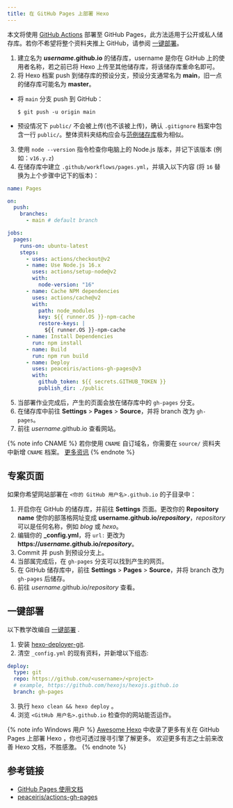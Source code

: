 ```yaml
---
title: 在 GitHub Pages 上部署 Hexo
---
```


本文将使用 [GitHub Actions](https://docs.github.com/en/actions) 部署至 GitHub Pages，此方法适用于公开或私人储存库。若你不希望将整个资料夹推上 GitHub，请参阅 [一键部署](#一键部署)。

1. 建立名为 <b>_username_.github.io</b> 的储存库，username 是你在 GitHub 上的使用者名称，若之前已将 Hexo 上传至其他储存库，将该储存库重命名即可。
2. 将 Hexo 档案 push 到储存库的预设分支，预设分支通常名为 **main**，旧一点的储存库可能名为 **master**。

- 将 `main` 分支 push 到 GitHub：

  ```
  $ git push -u origin main
  ```

- 预设情况下 `public/` 不会被上传(也不该被上传)，确认 `.gitignore` 档案中包含一行 `public/`。整体资料夹结构应会与[范例储存库](https://github.com/hexojs/hexo-starter)极为相似。

3. 使用 `node --version` 指令检查你电脑上的 Node.js 版本，并记下该版本 (例如：`v16.y.z`)
4. 在储存库中建立 `.github/workflows/pages.yml`，并填入以下内容 (将 `16` 替换为上个步骤中记下的版本)：

```yml .github/workflows/pages.yml
name: Pages

on:
  push:
    branches:
      - main # default branch

jobs:
  pages:
    runs-on: ubuntu-latest
    steps:
      - uses: actions/checkout@v2
      - name: Use Node.js 16.x
        uses: actions/setup-node@v2
        with:
          node-version: "16"
      - name: Cache NPM dependencies
        uses: actions/cache@v2
        with:
          path: node_modules
          key: ${{ runner.OS }}-npm-cache
          restore-keys: |
            ${{ runner.OS }}-npm-cache
      - name: Install Dependencies
        run: npm install
      - name: Build
        run: npm run build
      - name: Deploy
        uses: peaceiris/actions-gh-pages@v3
        with:
          github_token: ${{ secrets.GITHUB_TOKEN }}
          publish_dir: ./public
```
5. 当部署作业完成后，产生的页面会放在储存库中的 `gh-pages` 分支。
6. 在储存库中前往 **Settings** > **Pages** > **Source**，并将 branch 改为 `gh-pages`。
7. 前往 _username_.github.io 查看网站。

{% note info CNAME %}
若你使用 `CNAME` 自订域名，你需要在 `source/` 资料夹中新增 `CNAME` 档案。 [更多资讯](https://docs.github.com/en/pages/configuring-a-custom-domain-for-your-github-pages-site/managing-a-custom-domain-for-your-github-pages-site)
{% endnote %}

## 专案页面

如果你希望网站部署在 `<你的 GitHub 用户名>.github.io` 的子目录中：

1. 开启你在 GitHub 的储存库，并前往 **Settings** 页面。更改你的 **Repository name** 使你的部落格网址变成 <b>username.github.io/_repository_</b>，_repository_ 可以是任何名称，例如 _blog_ 或 _hexo_。
2. 编辑你的 **\_config.yml**，将 `url:` 更改为 <b>https://_username_.github.io/_repository_</b>。
3. Commit 并 push 到预设分支上。
4. 当部属完成后，在 `gh-pages` 分支可以找到产生的网页。
5. 在 GitHub 储存库中，前往 **Settings** > **Pages** > **Source**，并将 branch 改为 `gh-pages` 后储存。
6. 前往 _username_.github.io/_repository_ 查看。

## 一键部署

以下教学改编自 [一键部署](/zh-cn/docs/one-command-deployment) .

1. 安装 [hexo-deployer-git](https://github.com/hexojs/hexo-deployer-git).
2. 清空 `_config.yml` 的现有资料，并新增以下组态:

```yml
deploy:
  type: git
  repo: https://github.com/<username>/<project>
  # example, https://github.com/hexojs/hexojs.github.io
  branch: gh-pages
```

3. 执行 `hexo clean && hexo deploy` 。
4. 浏览 `<GitHub 用户名>.github.io` 检查你的网站能否运作。

{% note info Windows 用户 %}
[Awesome Hexo](https://github.com/hexojs/awesome-hexo) 中收录了更多有关在 GitHub Pages 上部署 Hexo ，你也可透过搜寻引擎了解更多。
欢迎更多有志之士前来改善 Hexo 文档，不胜感激。
{% endnote %}

## 参考链接

- [GitHub Pages 使用文档](https://help.github.com/categories/github-pages-basics/)
- [peaceiris/actions-gh-pages](https://github.com/marketplace/actions/github-pages-action)